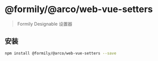 # @formily/@arco/web-vue-setters

> Formily Designable 设置器

## 安装

```bash
npm install @formily/@arco/web-vue-setters --save
```
